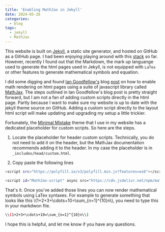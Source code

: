 ```yaml
---
title: 'Enabling MathJax in Jekyll'
date: 2024-05-26
categories:
  - blog
tags:
  - jekyll
  - MathJax
---
```

This website is built on [Jekyll](https://jekyllrb.com/), a static site generator, and hosted on GitHub as a GitHub page. I had been enjoying playing around with this [stack](https://www.codecademy.com/resources/blog/tech-stack/) so far. However, recently I found out that the Markdown, the mark up languange used to generate the html pages used in Jekyll, is not equipped with `LaTex` or other features to generate mathematical symbols and equation.

I did some digging and found [Ian Goodfellow's](https://en.wikipedia.org/wiki/Ian_Goodfellow) blog [post](https://www.iangoodfellow.com/blog/jekyll/markdown/tex/2016/11/07/latex-in-markdown.html) on how to enable math rendering on html pages using a suite of javascript library called [MathJax](https://www.mathjax.org/). The steps outlined in Ian Goodfellow's blog post is pretty straight forward, but I am not a fan of adding custom scripts directly in the html page. Partly because I want to make sure my website is up to date with the jekyll theme source on GitHub. Adding a custom script directly to the layout html script will make updating and upgrading my setup a little trickier.

Fortunately, the [Minimal Mistake](https://mmistakes.github.io/minimal-mistakes/) theme that I use in my website has a dedicated placeholder for custom scripts. So here are the steps.

1. Locate the placeholder for header custom scripts. Technically, you do not need to add it on the header, but the MathJax documentation recommends adding it to the header. In my case the placeholder is in `_includes/head/custom.html`.

2. Copy paste the following lines

```bash
<script src="https://polyfill.io/v3/polyfill.min.js?features=es6"></script>

<script id="MathJax-script" async src="https://cdn.jsdelivr.net/npm/mathjax@3/es5/tex-mml-chtml.js"></script>
```

That's it. Once you've added those lines you can now render mathematical symbols using LaTex syntaxes. For example to generate something that looks like this \\(1+2+3+\cdots+10=\sum_{n=1}^{10}n\\), you need to type this in your markdwon file.

```bash
\\(1+2+3+\cdots+10=\sum_{n=1}^{10}n\\)
```

 I hope this is helpful, and let me know if you have any questions.